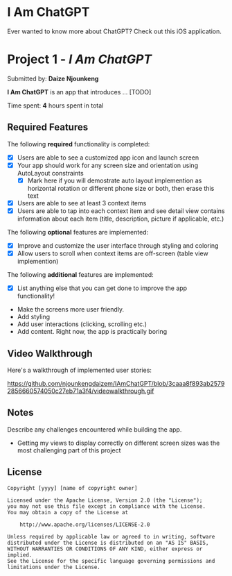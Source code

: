# I Am ChatGPT
Ever wanted to know more about ChatGPT? Check out this iOS application.

# Project 1 - *I Am ChatGPT*

Submitted by: **Daize Njounkeng**

**I Am ChatGPT** is an app that introduces ... [TODO] 

Time spent: **4** hours spent in total

## Required Features

The following **required** functionality is completed:

- [X] Users are able to see a customized app icon and launch screen
- [X] Your app should work for any screen size and orientation using AutoLayout constraints
  - [X] Mark here if you will demostrate auto layout implemention as horizontal rotation or different phone size or both, then erase this text
- [X] Users are able to see at least 3 context items
- [X] Users are able to tap into each context item and see detail view contains information about each item (title, description, picture if applicable, etc.)
 
The following **optional** features are implemented:

- [X] Improve and customize the user interface through styling and coloring
- [X] Allow users to scroll when context items are off-screen (table view implemention)

The following **additional** features are implemented:

- [X] List anything else that you can get done to improve the app functionality!
- Make the screens more user friendly.
- Add styling
- Add user interactions (clicking, scrolling etc.)
- Add content. Right now, the app is practically boring

## Video Walkthrough

Here's a walkthrough of implemented user stories:

https://github.com/njounkengdaizem/IAmChatGPT/blob/3caaa8f893ab25792856660574050c27eb71a3f4/videowalkthrough.gif


## Notes

Describe any challenges encountered while building the app.

- Getting my views to display correctly on different screen sizes was the most challenging part of this project

## License

    Copyright [yyyy] [name of copyright owner]

    Licensed under the Apache License, Version 2.0 (the "License");
    you may not use this file except in compliance with the License.
    You may obtain a copy of the License at

        http://www.apache.org/licenses/LICENSE-2.0

    Unless required by applicable law or agreed to in writing, software
    distributed under the License is distributed on an "AS IS" BASIS,
    WITHOUT WARRANTIES OR CONDITIONS OF ANY KIND, either express or implied.
    See the License for the specific language governing permissions and
    limitations under the License.
